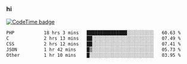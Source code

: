 ### hi  


<!--
**passer12/passer12** is a ✨ _special_ ✨ repository because its `README.md` (this file) appears on your GitHub profile.

Here are some ideas to get you started:

- 🔭 I’m currently working on ...
- 🌱 I’m currently learning ...
- 👯 I’m looking to collaborate on ...
- 🤔 I’m looking for help with ...
- 💬 Ask me about ...
- 📫 How to reach me: ...
- 😄 Pronouns: ...
- ⚡ Fun fact: ...
-->
<!--[![Top Langs](https://github-readme-stats.vercel.app/api/top-langs/?username=passer12&show_icons=true&theme=radical&count_private=true)](https://github.com/anuraghazra/github-readme-stats)-->
<!--[![Anurag's GitHub stats](https://github-readme-stats.vercel.app/api?username=passer12&show_icons=true&theme=radical&count_private=true)](https://github.com/anuraghazra/github-readme-stats)-->


[![CodeTime badge](https://img.shields.io/endpoint?style=social&url=https%3A%2F%2Fapi.codetime.dev%2Fshield%3Fid%3D20950%26project%3D%26in%3D0)](https://codetime.dev)

<!--START_SECTION:waka-->

```txt
PHP           18 hrs 3 mins   ███████████████░░░░░░░░░░   60.63 %
C             2 hrs 13 mins   ██░░░░░░░░░░░░░░░░░░░░░░░   07.49 %
CSS           2 hrs 12 mins   ██░░░░░░░░░░░░░░░░░░░░░░░   07.41 %
JSON          1 hr 42 mins    █▒░░░░░░░░░░░░░░░░░░░░░░░   05.73 %
Other         1 hr 10 mins    █░░░░░░░░░░░░░░░░░░░░░░░░   03.95 %
```

<!--END_SECTION:waka-->

